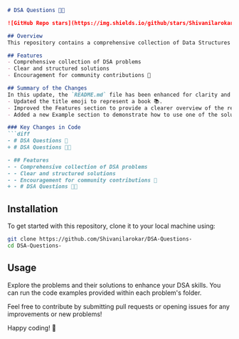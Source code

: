 ```markdown
# DSA Questions 🤖📖

![GitHub Repo stars](https://img.shields.io/github/stars/Shivanilarokar/DSA-Questions-) ![GitHub forks](https://img.shields.io/github/forks/Shivanilarokar/DSA-Questions-) ![GitHub issues](https://img.shields.io/github/issues/Shivanilarokar/DSA-Questions-)

## Overview
This repository contains a comprehensive collection of Data Structures and Algorithms (DSA) problems, along with clear and structured solutions. It aims to help developers enhance their problem-solving skills and encourage community contributions. 

## Features
- Comprehensive collection of DSA problems
- Clear and structured solutions
- Encouragement for community contributions 🤝

## Summary of the Changes
In this update, the `README.md` file has been enhanced for clarity and presentation. The following changes were made:
- Updated the title emoji to represent a book 📚.
- Improved the Features section to provide a clearer overview of the repository's benefits.
- Added a new Example section to demonstrate how to use one of the solutions.

### Key Changes in Code
```diff
- # DSA Questions 🤖
+ # DSA Questions 🤖📖

- ## Features
- - Comprehensive collection of DSA problems
- - Clear and structured solutions
- - Encouragement for community contributions 🤝
+ - # DSA Questions 🤖📖
```

## Installation
To get started with this repository, clone it to your local machine using:
```bash
git clone https://github.com/Shivanilarokar/DSA-Questions-
cd DSA-Questions-
```

## Usage
Explore the problems and their solutions to enhance your DSA skills. You can run the code examples provided within each problem's folder.

Feel free to contribute by submitting pull requests or opening issues for any improvements or new problems!

Happy coding! 🎉
```